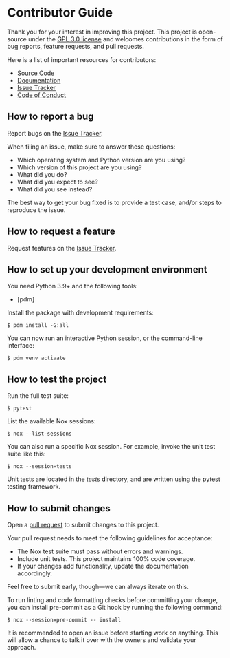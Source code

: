 # Contributor Guide

Thank you for your interest in improving this project.
This project is open-source under the [GPL 3.0 license] and
welcomes contributions in the form of bug reports, feature requests, and pull requests.

Here is a list of important resources for contributors:

- [Source Code]
- [Documentation]
- [Issue Tracker]
- [Code of Conduct]

[gpl 3.0 license]: https://opensource.org/licenses/GPL-3.0
[source code]: https://github.com/alienrobotninja/bee-py
[documentation]: https://bee-py.readthedocs.io/
[issue tracker]: https://github.com/alienrobotninja/bee-py/issues

## How to report a bug

Report bugs on the [Issue Tracker].

When filing an issue, make sure to answer these questions:

- Which operating system and Python version are you using?
- Which version of this project are you using?
- What did you do?
- What did you expect to see?
- What did you see instead?

The best way to get your bug fixed is to provide a test case,
and/or steps to reproduce the issue.

## How to request a feature

Request features on the [Issue Tracker].

## How to set up your development environment

You need Python 3.9+ and the following tools:

- [pdm]

Install the package with development requirements:

```console
$ pdm install -G:all
```

You can now run an interactive Python session,
or the command-line interface:

```console
$ pdm venv activate
```

[poetry]: https://python-poetry.org/

## How to test the project

Run the full test suite:

```console
$ pytest
```

List the available Nox sessions:

```console
$ nox --list-sessions
```

You can also run a specific Nox session.
For example, invoke the unit test suite like this:

```console
$ nox --session=tests
```

Unit tests are located in the _tests_ directory,
and are written using the [pytest] testing framework.

[pytest]: https://pytest.readthedocs.io/

## How to submit changes

Open a [pull request] to submit changes to this project.

Your pull request needs to meet the following guidelines for acceptance:

- The Nox test suite must pass without errors and warnings.
- Include unit tests. This project maintains 100% code coverage.
- If your changes add functionality, update the documentation accordingly.

Feel free to submit early, though—we can always iterate on this.

To run linting and code formatting checks before committing your change, you can install pre-commit as a Git hook by running the following command:

```console
$ nox --session=pre-commit -- install
```

It is recommended to open an issue before starting work on anything.
This will allow a chance to talk it over with the owners and validate your approach.

[pull request]: https://github.com/alienrobotninja/bee-py/pulls

<!-- github-only -->

[code of conduct]: CODE_OF_CONDUCT.md
